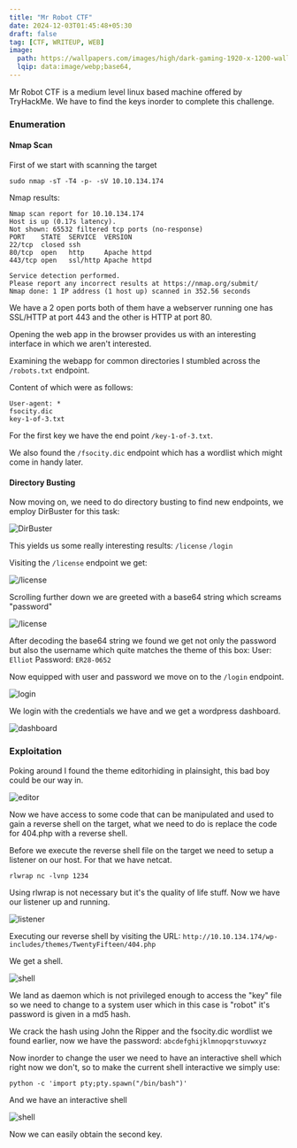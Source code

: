 ```yaml
---
title: "Mr Robot CTF"
date: 2024-12-03T01:45:48+05:30
draft: false
tag: [CTF, WRITEUP, WEB]
image:
  path: https://wallpapers.com/images/high/dark-gaming-1920-x-1200-wallpaper-b7xzhba1emezvf75.webp
  lqip: data:image/webp;base64,
---
```


Mr Robot CTF is a medium level linux based machine offered by TryHackMe. We have to find the keys inorder to complete this challenge.

### Enumeration

#### Nmap Scan

First of we start with scanning the target
```
sudo nmap -sT -T4 -p- -sV 10.10.134.174
```
Nmap results:

```
Nmap scan report for 10.10.134.174
Host is up (0.17s latency).
Not shown: 65532 filtered tcp ports (no-response)
PORT    STATE  SERVICE  VERSION
22/tcp  closed ssh
80/tcp  open   http     Apache httpd
443/tcp open   ssl/http Apache httpd

Service detection performed. 
Please report any incorrect results at https://nmap.org/submit/
Nmap done: 1 IP address (1 host up) scanned in 352.56 seconds
```

We have a 2 open ports both of them have a webserver running one has SSL/HTTP at port 443 and the other is HTTP at port 80.

Opening the web app in the browser provides us with an interesting interface in which we aren't interested.

Examining the webapp for common directories I stumbled across the `/robots.txt` endpoint.

Content of which were as follows:
```
User-agent: *
fsocity.dic
key-1-of-3.txt
```
For the first key we have the end point `/key-1-of-3.txt`.

We also found the `/fsocity.dic` endpoint which has a wordlist which might come in handy later.

#### Directory Busting

Now moving on, we need to do directory busting to find new endpoints, we employ DirBuster for this task:

![DirBuster](/assets/pics/dirb.png)

This yields us some really interesting results: 
`/license`
`/login`

Visiting the `/license` endpoint we get:

![/license](/assets/pics/license.png)

Scrolling further down we are greeted with a base64 string which screams "password"

![/license](/assets/pics/string.png)

After decoding the base64 string we found we get not only the password but also the username which quite matches the theme of this box:
User: `Elliot`
Password: `ER28-0652`

Now equipped with user and password we move on to the `/login` endpoint.

![login](/assets/pics/login.png)

We login with the credentials we have and we get a wordpress dashboard.

![dashboard](/assets/pics/dash.png)

### Exploitation

Poking around I found the theme editorhiding in plainsight, this bad boy could be our way in.

![editor](/assets/pics/404.png)

Now we have access to some code that can be manipulated and used to gain a reverse shell on the target, what we need to do is replace the code for 404.php with a reverse shell.

Before we execute the reverse shell file on the target we need to setup a listener on our host.
For that we have netcat.

```
rlwrap nc -lvnp 1234
```
Using rlwrap is not necessary but it's the quality of life stuff. Now we have our listener up and running. 

![listener](/assets/pics/nc.png)

Executing our reverse shell by visiting the URL: `http://10.10.134.174/wp-includes/themes/TwentyFifteen/404.php`

We get a shell.

![shell](/assets/pics/shell.png)

We land as daemon which is not privileged enough to access the "key" file so we need to change to a system user which in this case is "robot" it's password is given in a md5 hash.

We crack the hash using John the Ripper and the fsocity.dic wordlist we found earlier, now we have the password: `abcdefghijklmnopqrstuvwxyz`

Now inorder to change the user we need to have an interactive shell which right now we don't, so to make the current shell interactive we simply use:

```
python -c 'import pty;pty.spawn("/bin/bash")'
```
And we have an interactive shell

![shell](/assets/pics/key2.png)

Now we can easily obtain the second key.
